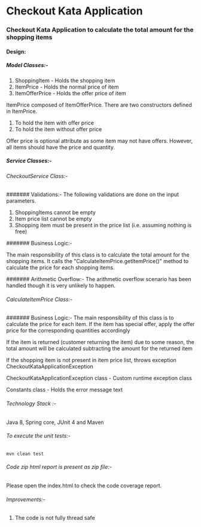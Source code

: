 # Checkout Kata Application

### Checkout Kata Application to calculate the total amount for the shopping items

#### Design:

##### Model Classes:-
1) ShoppingItem 	- Holds the shopping item
2) ItemPrice 		- Holds the normal price of item
3) ItemOfferPrice 	- Holds the offer price of item

ItemPrice composed of ItemOfferPrice. There are two constructors defined in ItemPrice.

1) To hold the item with offer price 
2) To hold the item without offer price 

Offer price is optional attribute as some item may not have offers. However, all items should have the price and quantity.

##### Service Classes:-

###### CheckoutService Class:-

####### Validations:-
The following validations are done on the input parameters.

1) ShoppingItems cannot be empty
2) Item price list cannot be empty
3) Shopping item must be present in the price list (i.e. assuming nothing is free)

####### Business Logic:-

The main responsibility of this class is to calculate the total amount for the shopping items. It calls the "CalculateItemPrice.getItemPrice()" method to calculate the price for each shopping items.

####### Arithmetic Overflow:-
The arithmetic overflow scenario has been handled though it is very unlikely to happen.


###### CalculateItemPrice Class:-

####### Business Logic:-
The main responsibility of this class is to calculate the price for each item. If the item has special offer, apply the offer price for the corresponding quantities accordingly

If the item is returned (customer returning the item) due to some reason, the total amount will be calculated subtracting the amount for the returned item

If the shopping item is not present in item price list, throws exception CheckoutKataApplicationException

CheckoutKataApplicationException class - Custom runtime exception class

Constants class - Holds the error message text

###### Technology Stack :-

Java 8, Spring core, JUnit 4 and Maven

###### To execute the unit tests:-

    mvn clean test
	
###### Code zip html report is present as zip file:-	

Please open the index.html to check the code coverage report.

###### Improvements:-

1) The code is not fully thread safe